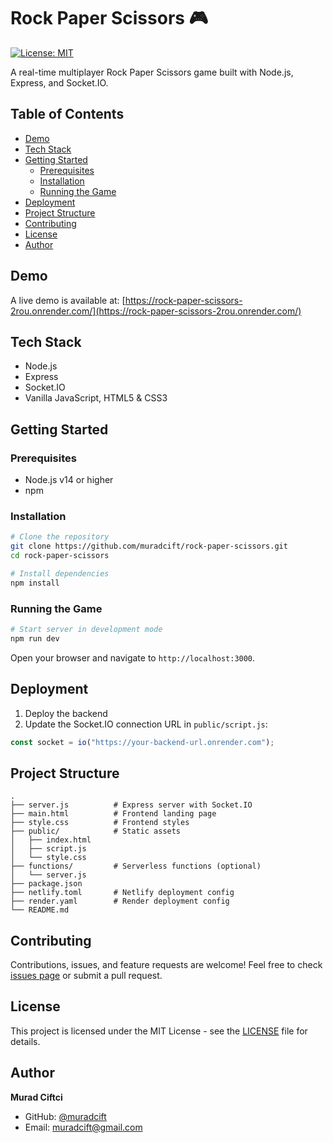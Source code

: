 # Rock Paper Scissors 🎮

[![License: MIT](https://img.shields.io/badge/License-MIT-yellow.svg)](LICENSE)

A real-time multiplayer Rock Paper Scissors game built with Node.js, Express, and Socket.IO.

## Table of Contents

- [Demo](#demo)
- [Tech Stack](#tech-stack)
- [Getting Started](#getting-started)
  - [Prerequisites](#prerequisites)
  - [Installation](#installation)
  - [Running the Game](#running-the-game)
- [Deployment](#deployment)
- [Project Structure](#project-structure)
- [Contributing](#contributing)
- [License](#license)
- [Author](#author)

## Demo

A live demo is available at: [https://rock-paper-scissors-2rou.onrender.com/](https://rock-paper-scissors-2rou.onrender.com/)

## Tech Stack

- Node.js
- Express
- Socket.IO
- Vanilla JavaScript, HTML5 & CSS3

## Getting Started

### Prerequisites

- Node.js v14 or higher
- npm

### Installation

```bash
# Clone the repository
git clone https://github.com/muradcift/rock-paper-scissors.git
cd rock-paper-scissors

# Install dependencies
npm install
```

### Running the Game

```bash
# Start server in development mode
npm run dev
```

Open your browser and navigate to `http://localhost:3000`.

## Deployment

1. Deploy the backend 
2. Update the Socket.IO connection URL in `public/script.js`:

```js
const socket = io("https://your-backend-url.onrender.com");
```

## Project Structure

```
.
├── server.js          # Express server with Socket.IO
├── main.html          # Frontend landing page
├── style.css          # Frontend styles
├── public/            # Static assets
│   ├── index.html
│   ├── script.js
│   └── style.css
├── functions/         # Serverless functions (optional)
│   └── server.js
├── package.json
├── netlify.toml       # Netlify deployment config
├── render.yaml        # Render deployment config
└── README.md
```

## Contributing

Contributions, issues, and feature requests are welcome! Feel free to check [issues page](https://github.com/muradcift/rock-paper-scissors/issues) or submit a pull request.

## License

This project is licensed under the MIT License - see the [LICENSE](LICENSE) file for details.

## Author

**Murad Ciftci**

- GitHub: [@muradcift](https://github.com/muradcift)
- Email: <muradcift@gmail.com>